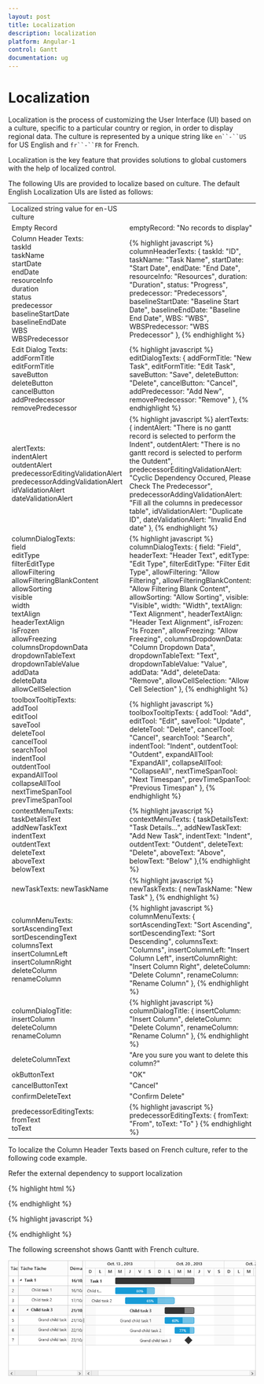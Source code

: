 ```yaml
---
layout: post
title: Localization
description: localization
platform: Angular-1
control: Gantt
documentation: ug
---
```

# Localization

Localization is the process of customizing the User Interface (UI) based on a culture, specific to a particular country or region, in order to display regional data. The culture is represented by a unique string like `en``-``US` for US English and `fr``-``FR` for French.

Localization is the key feature that provides solutions to global customers with the help of localized control. 

The following UIs are provided to localize based on culture. The default English Localization UIs are listed as follows:

<table>
<tr>
<td>
Localized string value for en-US culture</td><td></td></tr>
<tr>
<td>
Empty Record</td><td>
emptyRecord: "No records to display"</td></tr>
<tr>
<td>
Column Header Texts:<br/>
taskId<br/>
taskName<br/>
startDate<br/>
endDate<br/>
resourceInfo<br/>
duration<br/>
status<br/>
predecessor<br/>
baselineStartDate<br/>
baselineEndDate<br/>
WBS<br/>
WBSPredecessor</td><td>
{% highlight javascript %}
columnHeaderTexts: {   taskId: "ID",
      taskName: "Task Name",
      startDate: "Start Date",
      endDate: "End Date",
      resourceInfo: "Resources",
      duration: "Duration",
      status: "Progress",
      predecessor: "Predecessors",
      baselineStartDate: "Baseline Start Date",
      baselineEndDate: "Baseline End Date",
      WBS: "WBS",
      WBSPredecessor: "WBS Predecessor"  
},    
{% endhighlight %}    
 </td></tr>
<tr>
<td>
Edit Dialog Texts:<br/>
addFormTitle<br/>
editFormTitle<br/>
saveButton<br/>
deleteButton<br/>
cancelButton<br/>
addPredecessor<br/>
removePredecessor</td><td>
{% highlight javascript %}
editDialogTexts: {   addFormTitle: "New Task",
      editFormTitle: "Edit Task",
      saveButton: "Save",
      deleteButton: "Delete",
      cancelButton: "Cancel",
      addPredecessor: "Add New",
      removePredecessor: "Remove"  
},
{% endhighlight %}
</td></tr>
<tr>
<td>
alertTexts:<br/>
indentAlert<br/>
outdentAlert<br/>
predecessorEditingValidationAlert<br/>
predecessorAddingValidationAlert<br/>
idValidationAlert<br/>
dateValidationAlert</td><td>
{% highlight javascript %}
alertTexts: {   indentAlert: "There is no gantt record is selected to perform the Indent",
      outdentAlert: "There is no gantt record is selected to perform the Outdent",
      predecessorEditingValidationAlert: "Cyclic Dependency Occured, Please Check The Predecessor",
      predecessorAddingValidationAlert: "Fill all the columns in predecessor table",
      idValidationAlert: "Duplicate ID",
      dateValidationAlert: "Invalid End date"  
},     {% endhighlight %}   
</td></tr>
<tr>
<td>
columnDialogTexts:<br/>
field<br/>
editType<br/>
filterEditType<br/>
allowFiltering<br/>
allowFilteringBlankContent<br/>
allowSorting<br/>
visible<br/>
width<br/>
textAlign<br/>
headerTextAlign<br/>
isFrozen<br/>
allowFreezing<br/>
columnsDropdownData<br/>
dropdownTableText<br/>
dropdownTableValue<br/>
addData<br/>
deleteData<br/>
allowCellSelection</td><td>
{% highlight javascript %}
columnDialogTexts: {   field: "Field",
      headerText: "Header Text",
      editType: "Edit Type",
      filterEditType: "Filter Edit Type",
      allowFiltering: "Allow Filtering",
      allowFilteringBlankContent: "Allow Filtering Blank Content",
      allowSorting: "Allow Sorting",
      visible: "Visible",
      width: "Width",
      textAlign: "Text Alignment",
      headerTextAlign: "Header Text Alignment",
      isFrozen: "Is Frozen",
      allowFreezing: "Allow Freezing",
      columnsDropdownData: "Column Dropdown Data",
      dropdownTableText: "Text",
      dropdownTableValue: "Value",
      addData: "Add",
      deleteData: "Remove",
      allowCellSelection: "Allow Cell Selection"  
},
{% endhighlight %}
</td></tr>
<tr>
<td>
toolboxTooltipTexts:<br/>
addTool<br/>
editTool<br/>
saveTool<br/>
deleteTool<br/>
cancelTool<br/>
searchTool<br/>
indentTool<br/>
outdentTool<br/>
expandAllTool<br/>
collapseAllTool<br/>
nextTimeSpanTool<br/>
prevTimeSpanTool</td><td>
{% highlight javascript %}
toolboxTooltipTexts: {   addTool: "Add",
      editTool: "Edit",
      saveTool: "Update",
      deleteTool: "Delete",
      cancelTool: "Cancel",
      searchTool: "Search",
      indentTool: "Indent",
      outdentTool: "Outdent",
      expandAllTool: "ExpandAll",
      collapseAllTool: "CollapseAll",
      nextTimeSpanTool: "Next Timespan",
      prevTimeSpanTool: "Previous Timespan"  
},
{% endhighlight %}
</td></tr>
<tr>
<td>
contextMenuTexts:<br/>
taskDetailsText<br/>
addNewTaskText<br/>
indentText<br/>
outdentText<br/>
deleteText<br/>
aboveText<br/>
belowText</td><td>
{% highlight javascript %}
contextMenuTexts: {   taskDetailsText: "Task Details...",
      addNewTaskText: "Add New Task",
      indentText: "Indent",
      outdentText: "Outdent",
      deleteText: "Delete",
      aboveText: "Above",
      belowText: "Below"  
},{% endhighlight %}
</td></tr>
<tr>
<td>
newTaskTexts:
newTaskName</td><td>
{% highlight javascript %}
newTaskTexts: {
    newTaskName: "New Task"
},
{% endhighlight %}
</td></tr>
<tr>
<td>
columnMenuTexts:<br/>
sortAscendingText<br/>
sortDescendingText<br/>
columnsText<br/>
insertColumnLeft<br/>
insertColumnRight<br/>
deleteColumn<br/>
renameColumn</td><td>
{% highlight javascript %}
columnMenuTexts: {   sortAscendingText: "Sort Ascending",
      sortDescendingText: "Sort Descending",
      columnsText: "Columns",
      insertColumnLeft: "Insert Column Left",
      insertColumnRight: "Insert Column Right",
      deleteColumn: "Delete Column",
      renameColumn: "Rename Column"  
},
{% endhighlight %}
</td></tr>
<tr>
<td>
columnDialogTitle:<br/>
insertColumn<br/>
deleteColumn<br/>
renameColumn</td><td>
{% highlight javascript %}
columnDialogTitle: {   insertColumn: "Insert Column",
      deleteColumn: "Delete Column",
      renameColumn: "Rename Column"  
},
{% endhighlight %}
</td></tr>
<tr>
<td>
deleteColumnText</td><td>
"Are you sure you want to delete this column?"</td></tr>
<tr>
<td>
okButtonText</td><td>
"OK"</td></tr>
<tr>
<td>
cancelButtonText</td><td>
"Cancel"</td></tr>
<tr>
<td>
confirmDeleteText</td><td>
"Confirm Delete"</td></tr>
<tr>
<td>
predecessorEditingTexts:<br/>
fromText<br/>
toText</td><td>
{% highlight javascript %}
predecessorEditingTexts: {
    fromText: "From",
    toText: "To"
}
{% endhighlight %}
</td></tr>
</table>
To localize the Column Header Texts based on French culture, refer to the following code example.

Refer the external dependency to support localization

{% highlight html %}
<!--Need to add for localize the date Time object based on the culture settings-->

<script src="Scripts/ej.culture.fr.min.js"></script>

{% endhighlight %}

{% highlight javascript %}

<script>
ej.Gantt.Locale["fr-FR"] = {
    //headerText to be displayed in TreeGrid
    columnHeaderTexts: {
        taskId: "Tâche Ia",
        taskName: "Tâche Tâche",
        startDate: "Démarrer Date",
        endDate: "Fin Date",
        resourceInfo: "Resources",
        duration: "Durée",
        status: "Progrès",
        predecessor: "Prédécesseur",
        baselineStartDate: "Baseline Démarrer Date",
        baselineEndDate: "Baseline Fin Date"
    },
    //string to display in dialog 
    editDialogTexts: {
        addFormTitle: "Nouveau Tâche",
        editFormTitle: "Modifier Tâche",
        saveButton: "Sauver",
        cancelButton: "Annuler"
    },
}

</script>

<body ng-controller="GanttCtrl">
   <!--Add  Gantt control here-->    
   <div id="GanttContainer" ej-gantt
   //...
    e-locale= "fr-FR"
    >
   </div>

{% endhighlight %}

The following screenshot shows Gantt with French culture.

![](Localization_images/Localization_img1.png)

